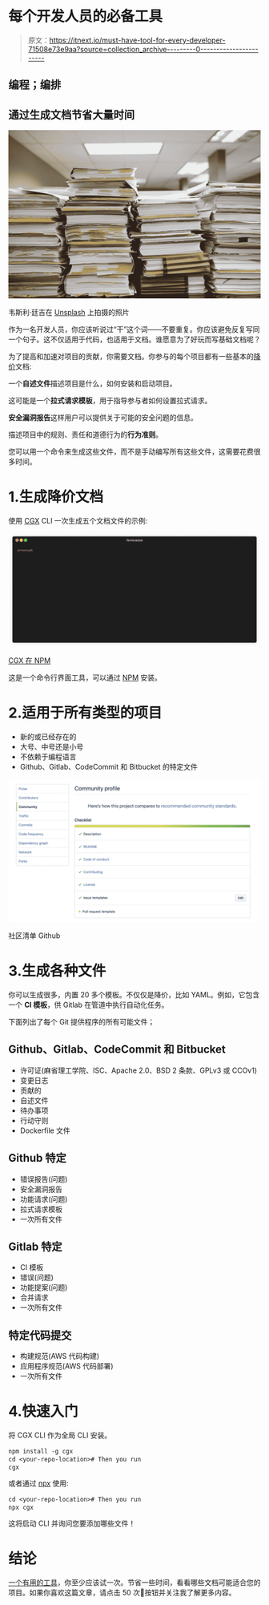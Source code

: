 # 每个开发人员的必备工具

> 原文：<https://itnext.io/must-have-tool-for-every-developer-71508e73e9aa?source=collection_archive---------0----------------------->

## 编程；编排

## 通过生成文档节省大量时间

![](img/4d5424149f88f3840899862dc2e0bf72.png)

韦斯利·廷吉在 [Unsplash](https://unsplash.com?utm_source=medium&utm_medium=referral) 上拍摄的照片

作为一名开发人员，你应该听说过“干”这个词——不要重复。你应该避免反复写同一个句子。这不仅适用于代码，也适用于文档。谁愿意为了好玩而写基础文档呢？

为了提高和加速对项目的贡献，你需要文档。你参与的每个项目都有一些基本的[降价](https://en.wikipedia.org/wiki/Markdown)文档:

一个**自述文件**描述项目是什么，如何安装和启动项目。

这可能是一个**拉式请求模板**，用于指导参与者如何设置拉式请求。

**安全漏洞报告**这样用户可以提供关于可能的安全问题的信息。

描述项目中的规则、责任和道德行为的**行为准则**。

您可以用一个命令来生成这些文件，而不是手动编写所有这些文件，这需要花费很多时间。

# 1.生成降价文档

使用 [CGX](https://github.com/jeroenouw/cgx) CLI 一次生成五个文档文件的示例:

![](img/a72370851d36d9376ff2835db6dc850c.png)

[CGX 在 NPM](https://www.npmjs.com/package/cgx)

这是一个命令行界面工具，可以通过 [NPM](https://www.npmjs.com/package/cgx) 安装。

# 2.适用于所有类型的项目

*   新的或已经存在的
*   大号、中号还是小号
*   不依赖于编程语言
*   Github、Gitlab、CodeCommit 和 Bitbucket 的特定文件

![](img/7e8461c6ad8c97478e7960a8a31f4635.png)

社区清单 Github

# 3.生成各种文件

你可以生成很多，内置 20 多个模板。不仅仅是降价，比如 YAML。例如，它包含一个 **CI 模板**，供 Gitlab 在管道中执行自动化任务。

下面列出了每个 Git 提供程序的所有可能文件；

## Github、Gitlab、CodeCommit 和 Bitbucket

*   许可证(麻省理工学院、ISC、Apache 2.0、BSD 2 条款、GPLv3 或 CCOv1)
*   变更日志
*   贡献的
*   自述文件
*   待办事项
*   行动守则
*   Dockerfile 文件

## Github 特定

*   错误报告(问题)
*   安全漏洞报告
*   功能请求(问题)
*   拉式请求模板
*   一次所有文件

## Gitlab 特定

*   CI 模板
*   错误(问题)
*   功能提案(问题)
*   合并请求
*   一次所有文件

## 特定代码提交

*   构建规范(AWS 代码构建)
*   应用程序规范(AWS 代码部署)
*   一次所有文件

# 4.快速入门

将 CGX CLI 作为全局 CLI 安装。

```
npm install -g cgx
cd <your-repo-location># Then you run
cgx
```

或者通过 [npx](https://www.npmjs.com/package/npx) 使用:

```
cd <your-repo-location># Then you run
npx cgx
```

这将启动 CLI 并询问您要添加哪些文件！

# 结论

[一个有用的工具](https://github.com/jeroenouw/cgx)，你至少应该试一次。节省一些时间，看看哪些文档可能适合您的项目。如果你喜欢这篇文章，请点击 50 次👏按钮并关注我了解更多内容。
